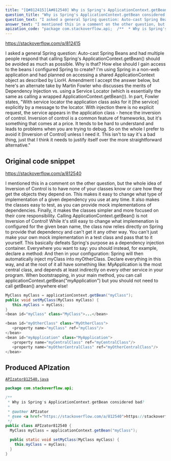 ```yaml
---
title: "[Q#812415][A#812540] Why is Spring's ApplicationContext.getBean considered bad?"
question_title: "Why is Spring's ApplicationContext.getBean considered bad?"
question_text: "I asked a general Spring question: Auto-cast Spring Beans and had multiple people respond that calling Spring's ApplicationContext.getBean() should be avoided as much as possible.  Why is that? How else should I gain access to the beans I configured Spring to create? I'm using Spring in a non-web application and had planned on accessing a shared ApplicationContext object as described by LiorH. Amendment I accept the answer below, but here's an alternate take by Martin Fowler who discusses the merits of Dependency Injection vs. using a Service Locator (which is essentially the same as calling a wrapped ApplicationContext.getBean()). In part, Fowler states, \"With service locator the application class asks for it [the service] explicitly by a message to the locator. With injection there is no explicit request, the service appears in the application class - hence the inversion of control. Inversion of control is a common feature of frameworks, but it's something that comes at a price. It tends to be hard to understand and leads to problems when you are trying to debug. So on the whole I prefer to avoid it [Inversion of Control] unless I need it. This isn't to say it's a bad thing, just that I think it needs to justify itself over the more straightforward alternative.\""
answer_text: "I mentioned this in a comment on the other question, but the whole idea of Inversion of Control is to have none of your classes know or care how they get the objects they depend on. This makes it easy to change what type of implementation of a given dependency you use at any time. It also makes the classes easy to test, as you can provide mock implementations of dependencies. Finally, it makes the classes simpler and more focused on their core responsibility. Calling ApplicationContext.getBean() is not Inversion of Control! While it's still easy to change what implemenation is configured for the given bean name, the class now relies directly on Spring to provide that dependency and can't get it any other way. You can't just make your own mock implementation in a test class and pass that to it yourself. This basically defeats Spring's purpose as a dependency injection container. Everywhere you want to say: you should instead, for example, declare a method: And then in your configuration: Spring will then automatically inject myClass into myOtherClass. Declare everything in this way, and at the root of it all have something like: MyApplication is the most central class, and depends at least indirectly on every other service in your program. When bootstrapping, in your main method, you can call applicationContext.getBean(\"myApplication\") but you should not need to call getBean() anywhere else!"
apization_code: "package com.stackoverflow.api;  /**  * Why is Spring's ApplicationContext.getBean considered bad?  *  * @author APIzator  * @see <a href=\"https://stackoverflow.com/a/812540\">https://stackoverflow.com/a/812540</a>  */ public class APIzator812540 {   MyClass myClass = applicationContext.getBean(\"myClass\");    public static void setMyClass(MyClass myClass) {     this.myClass = myClass;   } }"
---
```


https://stackoverflow.com/q/812415

I asked a general Spring question: Auto-cast Spring Beans and had multiple people respond that calling Spring&#x27;s ApplicationContext.getBean() should be avoided as much as possible.  Why is that?
How else should I gain access to the beans I configured Spring to create?
I&#x27;m using Spring in a non-web application and had planned on accessing a shared ApplicationContext object as described by LiorH.
Amendment
I accept the answer below, but here&#x27;s an alternate take by Martin Fowler who discusses the merits of Dependency Injection vs. using a Service Locator (which is essentially the same as calling a wrapped ApplicationContext.getBean()).
In part, Fowler states, &quot;With service locator the application class asks for it [the service] explicitly by a message to the locator. With injection there is no explicit request, the service appears in the application class - hence the inversion of control.
Inversion of control is a common feature of frameworks, but it&#x27;s something that comes at a price. It tends to be hard to understand and leads to problems when you are trying to debug. So on the whole I prefer to avoid it [Inversion of Control] unless I need it. This isn&#x27;t to say it&#x27;s a bad thing, just that I think it needs to justify itself over the more straightforward alternative.&quot;



## Original code snippet

https://stackoverflow.com/a/812540

I mentioned this in a comment on the other question, but the whole idea of Inversion of Control is to have none of your classes know or care how they get the objects they depend on. This makes it easy to change what type of implementation of a given dependency you use at any time. It also makes the classes easy to test, as you can provide mock implementations of dependencies. Finally, it makes the classes simpler and more focused on their core responsibility.
Calling ApplicationContext.getBean() is not Inversion of Control! While it&#x27;s still easy to change what implemenation is configured for the given bean name, the class now relies directly on Spring to provide that dependency and can&#x27;t get it any other way. You can&#x27;t just make your own mock implementation in a test class and pass that to it yourself. This basically defeats Spring&#x27;s purpose as a dependency injection container.
Everywhere you want to say:
you should instead, for example, declare a method:
And then in your configuration:
Spring will then automatically inject myClass into myOtherClass.
Declare everything in this way, and at the root of it all have something like:
MyApplication is the most central class, and depends at least indirectly on every other service in your program. When bootstrapping, in your main method, you can call applicationContext.getBean(&quot;myApplication&quot;) but you should not need to call getBean() anywhere else!

```java
MyClass myClass = applicationContext.getBean("myClass");
public void setMyClass(MyClass myClass) {
   this.myClass = myClass;
}
<bean id="myClass" class="MyClass">...</bean>

<bean id="myOtherClass" class="MyOtherClass">
   <property name="myClass" ref="myClass"/>
</bean>
<bean id="myApplication" class="MyApplication">
   <property name="myCentralClass" ref="myCentralClass"/>
   <property name="myOtherCentralClass" ref="myOtherCentralClass"/>
</bean>
```

## Produced APIzation

[`APIzator812540.java`](https://github.com/pasqualesalza/apization-temp-data/raw/master/apizations/java/APIzator812540.java)

```java
package com.stackoverflow.api;

/**
 * Why is Spring's ApplicationContext.getBean considered bad?
 *
 * @author APIzator
 * @see <a href="https://stackoverflow.com/a/812540">https://stackoverflow.com/a/812540</a>
 */
public class APIzator812540 {
  MyClass myClass = applicationContext.getBean("myClass");

  public static void setMyClass(MyClass myClass) {
    this.myClass = myClass;
  }
}

```